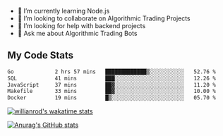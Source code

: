 
- 🌱 I’m currently learning Node.js
- 👯 I’m looking to collaborate on Algorithmic Trading Projects
- 🤔 I’m looking for help with backend projects
- 💬 Ask me about Algorithmic Trading Bots

## My Code Stats

<!--START_SECTION:waka-->

```txt
Go             2 hrs 57 mins   █████████████▒░░░░░░░░░░░   52.76 %
SQL            41 mins         ███░░░░░░░░░░░░░░░░░░░░░░   12.26 %
JavaScript     37 mins         ██▓░░░░░░░░░░░░░░░░░░░░░░   11.20 %
Makefile       33 mins         ██▓░░░░░░░░░░░░░░░░░░░░░░   10.00 %
Docker         19 mins         █▒░░░░░░░░░░░░░░░░░░░░░░░   05.70 %
```

<!--END_SECTION:waka-->

[![willianrod's wakatime stats](https://github-readme-stats.vercel.app/api/wakatime?username=holdandup&layout=compact&theme=react&custom_title=Wakatime%20All%20Time%20Stats&langs_count=8)](https://github.com/anuraghazra/github-readme-stats)

[![Anurag's GitHub stats](https://github-readme-stats.vercel.app/api?username=Kevinbarrero)](https://github.com/anuraghazra/github-readme-stats)




